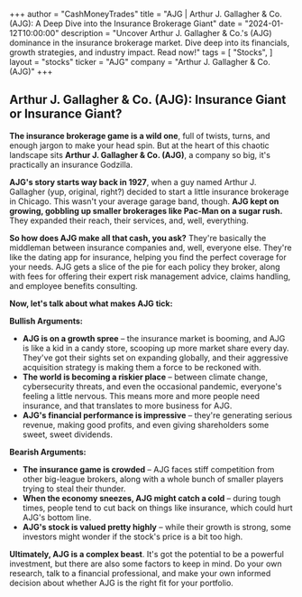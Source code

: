 +++
author = "CashMoneyTrades"
title = "AJG |  Arthur J. Gallagher & Co. (AJG): A Deep Dive into the Insurance Brokerage Giant"
date = "2024-01-12T10:00:00"
description = "Uncover Arthur J. Gallagher & Co.'s (AJG) dominance in the insurance brokerage market. Dive deep into its financials, growth strategies, and industry impact. Read now!"
tags = [
"Stocks",
]
layout = "stocks"
ticker = "AJG"
company = "Arthur J. Gallagher & Co. (AJG)"
+++
        


## Arthur J. Gallagher & Co. (AJG): Insurance Giant or Insurance Giant?

**The insurance brokerage game is a wild one**, full of twists, turns, and enough jargon to make your head spin. But at the heart of this chaotic landscape sits **Arthur J. Gallagher & Co. (AJG)**, a company so big, it's practically an insurance Godzilla. 

**AJG's story starts way back in 1927**, when a guy named Arthur J. Gallagher (yup, original, right?) decided to start a little insurance brokerage in Chicago.  This wasn't your average garage band, though.  **AJG kept on growing, gobbling up smaller brokerages like Pac-Man on a sugar rush.** They expanded their reach, their services, and, well, everything. 

**So how does AJG make all that cash, you ask?** They're basically the middleman between insurance companies and, well, everyone else.  They're like the dating app for insurance, helping you find the perfect coverage for your needs.  AJG gets a slice of the pie for each policy they broker, along with fees for offering their expert risk management advice, claims handling, and employee benefits consulting.  

**Now, let's talk about what makes AJG tick:**

**Bullish Arguments:**

* **AJG is on a growth spree** –  the insurance market is booming, and AJG is like a kid in a candy store, scooping up more market share every day.  They've got their sights set on expanding globally, and their aggressive acquisition strategy is making them a force to be reckoned with.
* **The world is becoming a riskier place** –  between climate change, cybersecurity threats, and even the occasional pandemic, everyone's feeling a little nervous. This means more and more people need insurance, and that translates to more business for AJG.
* **AJG's financial performance is impressive** – they're generating serious revenue, making good profits, and even giving shareholders some sweet, sweet dividends. 

**Bearish Arguments:**

* **The insurance game is crowded** – AJG faces stiff competition from other big-league brokers, along with a whole bunch of smaller players trying to steal their thunder.
* **When the economy sneezes, AJG might catch a cold** –  during tough times, people tend to cut back on things like insurance, which could hurt AJG's bottom line.
* **AJG's stock is valued pretty highly** –  while their growth is strong, some investors might wonder if the stock's price is a bit too high. 

**Ultimately, AJG is a complex beast**.  It's got the potential to be a powerful investment, but there are also some factors to keep in mind.  Do your own research, talk to a financial professional, and make your own informed decision about whether AJG is the right fit for your portfolio. 

        